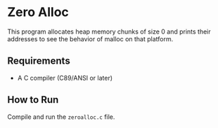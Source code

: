 # Zero Alloc
This program allocates heap memory chunks of size 0 and prints their addresses to see the behavior of malloc on that platform.

## Requirements
- A C compiler (C89/ANSI or later)

## How to Run
Compile and run the `zeroalloc.c` file.